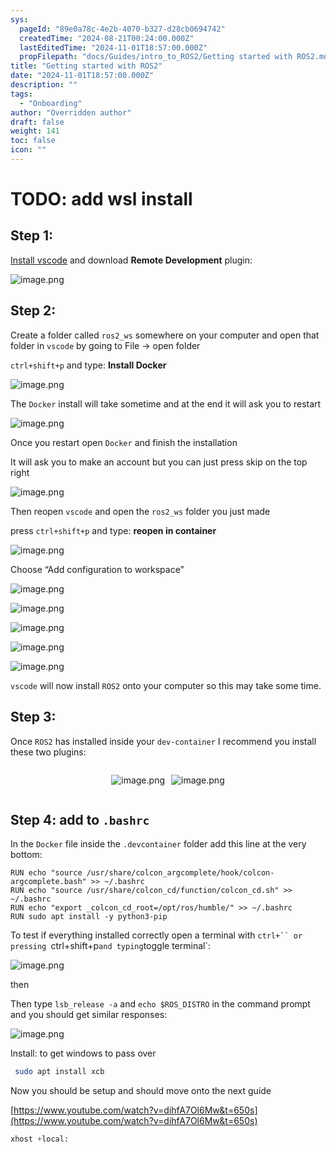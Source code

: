 ```yaml
---
sys:
  pageId: "89e0a78c-4e2b-4070-b327-d28cb0694742"
  createdTime: "2024-08-21T00:24:00.000Z"
  lastEditedTime: "2024-11-01T18:57:00.000Z"
  propFilepath: "docs/Guides/intro_to_ROS2/Getting started with ROS2.md"
title: "Getting started with ROS2"
date: "2024-11-01T18:57:00.000Z"
description: ""
tags:
  - "Onboarding"
author: "Overridden author"
draft: false
weight: 141
toc: false
icon: ""
---
```


# TODO: add wsl install

## Step 1:

[Install vscode](https://code.visualstudio.com/download) and download **Remote Development** plugin:

![image.png](https://prod-files-secure.s3.us-west-2.amazonaws.com/d518164a-d88e-44d1-a4ee-3adb3bd8bce0/efb52993-1881-4a40-b95e-6f020334f022/image.png?X-Amz-Algorithm=AWS4-HMAC-SHA256&X-Amz-Content-Sha256=UNSIGNED-PAYLOAD&X-Amz-Credential=ASIAZI2LB4662C6PO2CH%2F20250502%2Fus-west-2%2Fs3%2Faws4_request&X-Amz-Date=20250502T070916Z&X-Amz-Expires=3600&X-Amz-Security-Token=IQoJb3JpZ2luX2VjEDcaCXVzLXdlc3QtMiJHMEUCIQCKz3DV56lTLkbpAGIB1S6ayLI6qBUW%2FdMfwtCu928TjQIgC5R1W6uDTRvCJ2mNEIZ3tODJrWRdizU21K%2BBZB9He7gqiAQI0P%2F%2F%2F%2F%2F%2F%2F%2F%2F%2FARAAGgw2Mzc0MjMxODM4MDUiDPd1%2Bd64mRlo3PJMGSrcAxm1fZad4g8FYNyTx5Zm4cM18lc0FQfrrKvKnBOHEh3hLYNcoQs79Nl2lCJzWiWbbpMnOxrueIz3FvkLTWWFqyEwoyOoHPPNiA7s9kh7n8zMKYZvx6MhZUFBGtGZcQgJT%2FTY0LKWDF1Fu3zK3PTmSf%2BeLDrACDZd3aRf73iMJXS9%2BEFMELZJCbspdcJpmkt6Vum8ktk5x3B%2Fme90KdP0DUl%2ByXMTUDo%2B4XAbTou1Z6fuLHn9VzIP%2Fyg0BtV61xrnq9xSSgpUMZEO8v%2Ft70AYMViRfqCiP4QG2Z8bcit6rtag4jjUZPqBhNJSUskJ3EdE5PLdEgEwmYVXsYXkqqM6dALK5UM5WZAPrYGuWm%2FWXKXN5U3vMsfybW8PeXyf%2Fh8exVtzUVoeZGrJ9XT2sOibBkJq%2B0%2F5KPDn04GMQrpE1dRy50FTPFm8CPPHJeuG%2BKH2hsBVcD2WCymCxQeH1L05Wmwk9lWn8b9xuDzrEpFijuB%2Fi9hQzjdswtjmqfdhEgChR03sJ4aVECp%2BEgsScNZs5u2oHQRFPhmymu4WKGnQNP%2Bnl0WyhxXT%2BfihX4lC4Sc%2BNG561YN29%2BN62v2sN3gDpMTVPyOhR%2FTBhc4%2B6zkHJ6mFtEjMUQAG4Kt4GWyDMKvZ0cAGOqUB7c9pHpXI2j1aZUduJgiFuzu1pxUOVieDH5ltl%2F3ATSZetoSUSh0Sttsq418IikcQ%2BX1%2B0%2BKPahugI%2BNhmhL3%2B9ZhSZ0hJcpypkBJTJYZtmXVX13dC3alddylHV1tiCRMelU8cp6EoxhLET9piNALoZjQga%2Fmoc%2BdsGCAQtdV5%2BN6%2F8j3w2%2Foz%2F9sNLEpBzJIfQI7qomlPQYx2U3Sj6lV%2FptXb0cP&X-Amz-Signature=d97f272dacb6a9a3905e60eac20f527ee3489f415cf95d4d96a16b477282bd0e&X-Amz-SignedHeaders=host&x-id=GetObject)

## Step 2:

Create a folder called `ros2_ws` somewhere on your computer and open that folder in `vscode` by going to File → open folder 

`ctrl+shift+p` and type: **Install Docker**

![image.png](https://prod-files-secure.s3.us-west-2.amazonaws.com/d518164a-d88e-44d1-a4ee-3adb3bd8bce0/2269dc0e-1cd5-47ff-bceb-c04ad9b2eab0/image.png?X-Amz-Algorithm=AWS4-HMAC-SHA256&X-Amz-Content-Sha256=UNSIGNED-PAYLOAD&X-Amz-Credential=ASIAZI2LB4662C6PO2CH%2F20250502%2Fus-west-2%2Fs3%2Faws4_request&X-Amz-Date=20250502T070916Z&X-Amz-Expires=3600&X-Amz-Security-Token=IQoJb3JpZ2luX2VjEDcaCXVzLXdlc3QtMiJHMEUCIQCKz3DV56lTLkbpAGIB1S6ayLI6qBUW%2FdMfwtCu928TjQIgC5R1W6uDTRvCJ2mNEIZ3tODJrWRdizU21K%2BBZB9He7gqiAQI0P%2F%2F%2F%2F%2F%2F%2F%2F%2F%2FARAAGgw2Mzc0MjMxODM4MDUiDPd1%2Bd64mRlo3PJMGSrcAxm1fZad4g8FYNyTx5Zm4cM18lc0FQfrrKvKnBOHEh3hLYNcoQs79Nl2lCJzWiWbbpMnOxrueIz3FvkLTWWFqyEwoyOoHPPNiA7s9kh7n8zMKYZvx6MhZUFBGtGZcQgJT%2FTY0LKWDF1Fu3zK3PTmSf%2BeLDrACDZd3aRf73iMJXS9%2BEFMELZJCbspdcJpmkt6Vum8ktk5x3B%2Fme90KdP0DUl%2ByXMTUDo%2B4XAbTou1Z6fuLHn9VzIP%2Fyg0BtV61xrnq9xSSgpUMZEO8v%2Ft70AYMViRfqCiP4QG2Z8bcit6rtag4jjUZPqBhNJSUskJ3EdE5PLdEgEwmYVXsYXkqqM6dALK5UM5WZAPrYGuWm%2FWXKXN5U3vMsfybW8PeXyf%2Fh8exVtzUVoeZGrJ9XT2sOibBkJq%2B0%2F5KPDn04GMQrpE1dRy50FTPFm8CPPHJeuG%2BKH2hsBVcD2WCymCxQeH1L05Wmwk9lWn8b9xuDzrEpFijuB%2Fi9hQzjdswtjmqfdhEgChR03sJ4aVECp%2BEgsScNZs5u2oHQRFPhmymu4WKGnQNP%2Bnl0WyhxXT%2BfihX4lC4Sc%2BNG561YN29%2BN62v2sN3gDpMTVPyOhR%2FTBhc4%2B6zkHJ6mFtEjMUQAG4Kt4GWyDMKvZ0cAGOqUB7c9pHpXI2j1aZUduJgiFuzu1pxUOVieDH5ltl%2F3ATSZetoSUSh0Sttsq418IikcQ%2BX1%2B0%2BKPahugI%2BNhmhL3%2B9ZhSZ0hJcpypkBJTJYZtmXVX13dC3alddylHV1tiCRMelU8cp6EoxhLET9piNALoZjQga%2Fmoc%2BdsGCAQtdV5%2BN6%2F8j3w2%2Foz%2F9sNLEpBzJIfQI7qomlPQYx2U3Sj6lV%2FptXb0cP&X-Amz-Signature=585c60f377074f181662762f9d935db09f85766b3aeebd165d7a976f2b8ab067&X-Amz-SignedHeaders=host&x-id=GetObject)

The `Docker` install will take sometime and at the end it will ask you to restart

![image.png](https://prod-files-secure.s3.us-west-2.amazonaws.com/d518164a-d88e-44d1-a4ee-3adb3bd8bce0/ed233f78-be33-4b1f-b89c-9c346c0e961e/image.png?X-Amz-Algorithm=AWS4-HMAC-SHA256&X-Amz-Content-Sha256=UNSIGNED-PAYLOAD&X-Amz-Credential=ASIAZI2LB4662C6PO2CH%2F20250502%2Fus-west-2%2Fs3%2Faws4_request&X-Amz-Date=20250502T070916Z&X-Amz-Expires=3600&X-Amz-Security-Token=IQoJb3JpZ2luX2VjEDcaCXVzLXdlc3QtMiJHMEUCIQCKz3DV56lTLkbpAGIB1S6ayLI6qBUW%2FdMfwtCu928TjQIgC5R1W6uDTRvCJ2mNEIZ3tODJrWRdizU21K%2BBZB9He7gqiAQI0P%2F%2F%2F%2F%2F%2F%2F%2F%2F%2FARAAGgw2Mzc0MjMxODM4MDUiDPd1%2Bd64mRlo3PJMGSrcAxm1fZad4g8FYNyTx5Zm4cM18lc0FQfrrKvKnBOHEh3hLYNcoQs79Nl2lCJzWiWbbpMnOxrueIz3FvkLTWWFqyEwoyOoHPPNiA7s9kh7n8zMKYZvx6MhZUFBGtGZcQgJT%2FTY0LKWDF1Fu3zK3PTmSf%2BeLDrACDZd3aRf73iMJXS9%2BEFMELZJCbspdcJpmkt6Vum8ktk5x3B%2Fme90KdP0DUl%2ByXMTUDo%2B4XAbTou1Z6fuLHn9VzIP%2Fyg0BtV61xrnq9xSSgpUMZEO8v%2Ft70AYMViRfqCiP4QG2Z8bcit6rtag4jjUZPqBhNJSUskJ3EdE5PLdEgEwmYVXsYXkqqM6dALK5UM5WZAPrYGuWm%2FWXKXN5U3vMsfybW8PeXyf%2Fh8exVtzUVoeZGrJ9XT2sOibBkJq%2B0%2F5KPDn04GMQrpE1dRy50FTPFm8CPPHJeuG%2BKH2hsBVcD2WCymCxQeH1L05Wmwk9lWn8b9xuDzrEpFijuB%2Fi9hQzjdswtjmqfdhEgChR03sJ4aVECp%2BEgsScNZs5u2oHQRFPhmymu4WKGnQNP%2Bnl0WyhxXT%2BfihX4lC4Sc%2BNG561YN29%2BN62v2sN3gDpMTVPyOhR%2FTBhc4%2B6zkHJ6mFtEjMUQAG4Kt4GWyDMKvZ0cAGOqUB7c9pHpXI2j1aZUduJgiFuzu1pxUOVieDH5ltl%2F3ATSZetoSUSh0Sttsq418IikcQ%2BX1%2B0%2BKPahugI%2BNhmhL3%2B9ZhSZ0hJcpypkBJTJYZtmXVX13dC3alddylHV1tiCRMelU8cp6EoxhLET9piNALoZjQga%2Fmoc%2BdsGCAQtdV5%2BN6%2F8j3w2%2Foz%2F9sNLEpBzJIfQI7qomlPQYx2U3Sj6lV%2FptXb0cP&X-Amz-Signature=5480d74a9ea2ac53b98b9ff2b91a48a894071fc4c992e36d60a513263428adfe&X-Amz-SignedHeaders=host&x-id=GetObject)

Once you restart open `Docker` and finish the installation

It will ask you to make an account but you can just press skip on the top right

![image.png](https://prod-files-secure.s3.us-west-2.amazonaws.com/d518164a-d88e-44d1-a4ee-3adb3bd8bce0/21010ad9-1659-4fd9-9f59-9932a09b2a3d/image.png?X-Amz-Algorithm=AWS4-HMAC-SHA256&X-Amz-Content-Sha256=UNSIGNED-PAYLOAD&X-Amz-Credential=ASIAZI2LB4662C6PO2CH%2F20250502%2Fus-west-2%2Fs3%2Faws4_request&X-Amz-Date=20250502T070916Z&X-Amz-Expires=3600&X-Amz-Security-Token=IQoJb3JpZ2luX2VjEDcaCXVzLXdlc3QtMiJHMEUCIQCKz3DV56lTLkbpAGIB1S6ayLI6qBUW%2FdMfwtCu928TjQIgC5R1W6uDTRvCJ2mNEIZ3tODJrWRdizU21K%2BBZB9He7gqiAQI0P%2F%2F%2F%2F%2F%2F%2F%2F%2F%2FARAAGgw2Mzc0MjMxODM4MDUiDPd1%2Bd64mRlo3PJMGSrcAxm1fZad4g8FYNyTx5Zm4cM18lc0FQfrrKvKnBOHEh3hLYNcoQs79Nl2lCJzWiWbbpMnOxrueIz3FvkLTWWFqyEwoyOoHPPNiA7s9kh7n8zMKYZvx6MhZUFBGtGZcQgJT%2FTY0LKWDF1Fu3zK3PTmSf%2BeLDrACDZd3aRf73iMJXS9%2BEFMELZJCbspdcJpmkt6Vum8ktk5x3B%2Fme90KdP0DUl%2ByXMTUDo%2B4XAbTou1Z6fuLHn9VzIP%2Fyg0BtV61xrnq9xSSgpUMZEO8v%2Ft70AYMViRfqCiP4QG2Z8bcit6rtag4jjUZPqBhNJSUskJ3EdE5PLdEgEwmYVXsYXkqqM6dALK5UM5WZAPrYGuWm%2FWXKXN5U3vMsfybW8PeXyf%2Fh8exVtzUVoeZGrJ9XT2sOibBkJq%2B0%2F5KPDn04GMQrpE1dRy50FTPFm8CPPHJeuG%2BKH2hsBVcD2WCymCxQeH1L05Wmwk9lWn8b9xuDzrEpFijuB%2Fi9hQzjdswtjmqfdhEgChR03sJ4aVECp%2BEgsScNZs5u2oHQRFPhmymu4WKGnQNP%2Bnl0WyhxXT%2BfihX4lC4Sc%2BNG561YN29%2BN62v2sN3gDpMTVPyOhR%2FTBhc4%2B6zkHJ6mFtEjMUQAG4Kt4GWyDMKvZ0cAGOqUB7c9pHpXI2j1aZUduJgiFuzu1pxUOVieDH5ltl%2F3ATSZetoSUSh0Sttsq418IikcQ%2BX1%2B0%2BKPahugI%2BNhmhL3%2B9ZhSZ0hJcpypkBJTJYZtmXVX13dC3alddylHV1tiCRMelU8cp6EoxhLET9piNALoZjQga%2Fmoc%2BdsGCAQtdV5%2BN6%2F8j3w2%2Foz%2F9sNLEpBzJIfQI7qomlPQYx2U3Sj6lV%2FptXb0cP&X-Amz-Signature=2dfd89d9e75f639a477aec95c3b2127659a6811b1aca9e73076c8dfc06cdc248&X-Amz-SignedHeaders=host&x-id=GetObject)

Then reopen `vscode` and open the `ros2_ws` folder you just made

press `ctrl+shift+p` and type: **reopen in container**

![image.png](https://prod-files-secure.s3.us-west-2.amazonaws.com/d518164a-d88e-44d1-a4ee-3adb3bd8bce0/4e93b8c2-41ad-488c-8095-c74205196118/image.png?X-Amz-Algorithm=AWS4-HMAC-SHA256&X-Amz-Content-Sha256=UNSIGNED-PAYLOAD&X-Amz-Credential=ASIAZI2LB4662C6PO2CH%2F20250502%2Fus-west-2%2Fs3%2Faws4_request&X-Amz-Date=20250502T070916Z&X-Amz-Expires=3600&X-Amz-Security-Token=IQoJb3JpZ2luX2VjEDcaCXVzLXdlc3QtMiJHMEUCIQCKz3DV56lTLkbpAGIB1S6ayLI6qBUW%2FdMfwtCu928TjQIgC5R1W6uDTRvCJ2mNEIZ3tODJrWRdizU21K%2BBZB9He7gqiAQI0P%2F%2F%2F%2F%2F%2F%2F%2F%2F%2FARAAGgw2Mzc0MjMxODM4MDUiDPd1%2Bd64mRlo3PJMGSrcAxm1fZad4g8FYNyTx5Zm4cM18lc0FQfrrKvKnBOHEh3hLYNcoQs79Nl2lCJzWiWbbpMnOxrueIz3FvkLTWWFqyEwoyOoHPPNiA7s9kh7n8zMKYZvx6MhZUFBGtGZcQgJT%2FTY0LKWDF1Fu3zK3PTmSf%2BeLDrACDZd3aRf73iMJXS9%2BEFMELZJCbspdcJpmkt6Vum8ktk5x3B%2Fme90KdP0DUl%2ByXMTUDo%2B4XAbTou1Z6fuLHn9VzIP%2Fyg0BtV61xrnq9xSSgpUMZEO8v%2Ft70AYMViRfqCiP4QG2Z8bcit6rtag4jjUZPqBhNJSUskJ3EdE5PLdEgEwmYVXsYXkqqM6dALK5UM5WZAPrYGuWm%2FWXKXN5U3vMsfybW8PeXyf%2Fh8exVtzUVoeZGrJ9XT2sOibBkJq%2B0%2F5KPDn04GMQrpE1dRy50FTPFm8CPPHJeuG%2BKH2hsBVcD2WCymCxQeH1L05Wmwk9lWn8b9xuDzrEpFijuB%2Fi9hQzjdswtjmqfdhEgChR03sJ4aVECp%2BEgsScNZs5u2oHQRFPhmymu4WKGnQNP%2Bnl0WyhxXT%2BfihX4lC4Sc%2BNG561YN29%2BN62v2sN3gDpMTVPyOhR%2FTBhc4%2B6zkHJ6mFtEjMUQAG4Kt4GWyDMKvZ0cAGOqUB7c9pHpXI2j1aZUduJgiFuzu1pxUOVieDH5ltl%2F3ATSZetoSUSh0Sttsq418IikcQ%2BX1%2B0%2BKPahugI%2BNhmhL3%2B9ZhSZ0hJcpypkBJTJYZtmXVX13dC3alddylHV1tiCRMelU8cp6EoxhLET9piNALoZjQga%2Fmoc%2BdsGCAQtdV5%2BN6%2F8j3w2%2Foz%2F9sNLEpBzJIfQI7qomlPQYx2U3Sj6lV%2FptXb0cP&X-Amz-Signature=a720656a3dd572db36483fe89ac7dfab4b52ee6511fc7ecc8c1e13d0a44a8cf5&X-Amz-SignedHeaders=host&x-id=GetObject)

Choose “Add configuration to workspace”

![image.png](https://prod-files-secure.s3.us-west-2.amazonaws.com/d518164a-d88e-44d1-a4ee-3adb3bd8bce0/9560b282-5060-4989-ba37-97e7b2c22476/image.png?X-Amz-Algorithm=AWS4-HMAC-SHA256&X-Amz-Content-Sha256=UNSIGNED-PAYLOAD&X-Amz-Credential=ASIAZI2LB4662C6PO2CH%2F20250502%2Fus-west-2%2Fs3%2Faws4_request&X-Amz-Date=20250502T070916Z&X-Amz-Expires=3600&X-Amz-Security-Token=IQoJb3JpZ2luX2VjEDcaCXVzLXdlc3QtMiJHMEUCIQCKz3DV56lTLkbpAGIB1S6ayLI6qBUW%2FdMfwtCu928TjQIgC5R1W6uDTRvCJ2mNEIZ3tODJrWRdizU21K%2BBZB9He7gqiAQI0P%2F%2F%2F%2F%2F%2F%2F%2F%2F%2FARAAGgw2Mzc0MjMxODM4MDUiDPd1%2Bd64mRlo3PJMGSrcAxm1fZad4g8FYNyTx5Zm4cM18lc0FQfrrKvKnBOHEh3hLYNcoQs79Nl2lCJzWiWbbpMnOxrueIz3FvkLTWWFqyEwoyOoHPPNiA7s9kh7n8zMKYZvx6MhZUFBGtGZcQgJT%2FTY0LKWDF1Fu3zK3PTmSf%2BeLDrACDZd3aRf73iMJXS9%2BEFMELZJCbspdcJpmkt6Vum8ktk5x3B%2Fme90KdP0DUl%2ByXMTUDo%2B4XAbTou1Z6fuLHn9VzIP%2Fyg0BtV61xrnq9xSSgpUMZEO8v%2Ft70AYMViRfqCiP4QG2Z8bcit6rtag4jjUZPqBhNJSUskJ3EdE5PLdEgEwmYVXsYXkqqM6dALK5UM5WZAPrYGuWm%2FWXKXN5U3vMsfybW8PeXyf%2Fh8exVtzUVoeZGrJ9XT2sOibBkJq%2B0%2F5KPDn04GMQrpE1dRy50FTPFm8CPPHJeuG%2BKH2hsBVcD2WCymCxQeH1L05Wmwk9lWn8b9xuDzrEpFijuB%2Fi9hQzjdswtjmqfdhEgChR03sJ4aVECp%2BEgsScNZs5u2oHQRFPhmymu4WKGnQNP%2Bnl0WyhxXT%2BfihX4lC4Sc%2BNG561YN29%2BN62v2sN3gDpMTVPyOhR%2FTBhc4%2B6zkHJ6mFtEjMUQAG4Kt4GWyDMKvZ0cAGOqUB7c9pHpXI2j1aZUduJgiFuzu1pxUOVieDH5ltl%2F3ATSZetoSUSh0Sttsq418IikcQ%2BX1%2B0%2BKPahugI%2BNhmhL3%2B9ZhSZ0hJcpypkBJTJYZtmXVX13dC3alddylHV1tiCRMelU8cp6EoxhLET9piNALoZjQga%2Fmoc%2BdsGCAQtdV5%2BN6%2F8j3w2%2Foz%2F9sNLEpBzJIfQI7qomlPQYx2U3Sj6lV%2FptXb0cP&X-Amz-Signature=35f83901b40bcdb30e5b9fcf27d5888fea3ccfd32d6e8560405e1bea2a7913e2&X-Amz-SignedHeaders=host&x-id=GetObject)

![image.png](https://prod-files-secure.s3.us-west-2.amazonaws.com/d518164a-d88e-44d1-a4ee-3adb3bd8bce0/2ee63f81-886b-48e8-a553-dc6e5eac99e4/image.png?X-Amz-Algorithm=AWS4-HMAC-SHA256&X-Amz-Content-Sha256=UNSIGNED-PAYLOAD&X-Amz-Credential=ASIAZI2LB4662C6PO2CH%2F20250502%2Fus-west-2%2Fs3%2Faws4_request&X-Amz-Date=20250502T070916Z&X-Amz-Expires=3600&X-Amz-Security-Token=IQoJb3JpZ2luX2VjEDcaCXVzLXdlc3QtMiJHMEUCIQCKz3DV56lTLkbpAGIB1S6ayLI6qBUW%2FdMfwtCu928TjQIgC5R1W6uDTRvCJ2mNEIZ3tODJrWRdizU21K%2BBZB9He7gqiAQI0P%2F%2F%2F%2F%2F%2F%2F%2F%2F%2FARAAGgw2Mzc0MjMxODM4MDUiDPd1%2Bd64mRlo3PJMGSrcAxm1fZad4g8FYNyTx5Zm4cM18lc0FQfrrKvKnBOHEh3hLYNcoQs79Nl2lCJzWiWbbpMnOxrueIz3FvkLTWWFqyEwoyOoHPPNiA7s9kh7n8zMKYZvx6MhZUFBGtGZcQgJT%2FTY0LKWDF1Fu3zK3PTmSf%2BeLDrACDZd3aRf73iMJXS9%2BEFMELZJCbspdcJpmkt6Vum8ktk5x3B%2Fme90KdP0DUl%2ByXMTUDo%2B4XAbTou1Z6fuLHn9VzIP%2Fyg0BtV61xrnq9xSSgpUMZEO8v%2Ft70AYMViRfqCiP4QG2Z8bcit6rtag4jjUZPqBhNJSUskJ3EdE5PLdEgEwmYVXsYXkqqM6dALK5UM5WZAPrYGuWm%2FWXKXN5U3vMsfybW8PeXyf%2Fh8exVtzUVoeZGrJ9XT2sOibBkJq%2B0%2F5KPDn04GMQrpE1dRy50FTPFm8CPPHJeuG%2BKH2hsBVcD2WCymCxQeH1L05Wmwk9lWn8b9xuDzrEpFijuB%2Fi9hQzjdswtjmqfdhEgChR03sJ4aVECp%2BEgsScNZs5u2oHQRFPhmymu4WKGnQNP%2Bnl0WyhxXT%2BfihX4lC4Sc%2BNG561YN29%2BN62v2sN3gDpMTVPyOhR%2FTBhc4%2B6zkHJ6mFtEjMUQAG4Kt4GWyDMKvZ0cAGOqUB7c9pHpXI2j1aZUduJgiFuzu1pxUOVieDH5ltl%2F3ATSZetoSUSh0Sttsq418IikcQ%2BX1%2B0%2BKPahugI%2BNhmhL3%2B9ZhSZ0hJcpypkBJTJYZtmXVX13dC3alddylHV1tiCRMelU8cp6EoxhLET9piNALoZjQga%2Fmoc%2BdsGCAQtdV5%2BN6%2F8j3w2%2Foz%2F9sNLEpBzJIfQI7qomlPQYx2U3Sj6lV%2FptXb0cP&X-Amz-Signature=6a32ffb7f75e67e25ef8bf75944984064226cd8e335e88333e6c91a69017713a&X-Amz-SignedHeaders=host&x-id=GetObject)

![image.png](https://prod-files-secure.s3.us-west-2.amazonaws.com/d518164a-d88e-44d1-a4ee-3adb3bd8bce0/ae1580b2-b048-407e-aed9-b584224a7a04/image.png?X-Amz-Algorithm=AWS4-HMAC-SHA256&X-Amz-Content-Sha256=UNSIGNED-PAYLOAD&X-Amz-Credential=ASIAZI2LB4662C6PO2CH%2F20250502%2Fus-west-2%2Fs3%2Faws4_request&X-Amz-Date=20250502T070916Z&X-Amz-Expires=3600&X-Amz-Security-Token=IQoJb3JpZ2luX2VjEDcaCXVzLXdlc3QtMiJHMEUCIQCKz3DV56lTLkbpAGIB1S6ayLI6qBUW%2FdMfwtCu928TjQIgC5R1W6uDTRvCJ2mNEIZ3tODJrWRdizU21K%2BBZB9He7gqiAQI0P%2F%2F%2F%2F%2F%2F%2F%2F%2F%2FARAAGgw2Mzc0MjMxODM4MDUiDPd1%2Bd64mRlo3PJMGSrcAxm1fZad4g8FYNyTx5Zm4cM18lc0FQfrrKvKnBOHEh3hLYNcoQs79Nl2lCJzWiWbbpMnOxrueIz3FvkLTWWFqyEwoyOoHPPNiA7s9kh7n8zMKYZvx6MhZUFBGtGZcQgJT%2FTY0LKWDF1Fu3zK3PTmSf%2BeLDrACDZd3aRf73iMJXS9%2BEFMELZJCbspdcJpmkt6Vum8ktk5x3B%2Fme90KdP0DUl%2ByXMTUDo%2B4XAbTou1Z6fuLHn9VzIP%2Fyg0BtV61xrnq9xSSgpUMZEO8v%2Ft70AYMViRfqCiP4QG2Z8bcit6rtag4jjUZPqBhNJSUskJ3EdE5PLdEgEwmYVXsYXkqqM6dALK5UM5WZAPrYGuWm%2FWXKXN5U3vMsfybW8PeXyf%2Fh8exVtzUVoeZGrJ9XT2sOibBkJq%2B0%2F5KPDn04GMQrpE1dRy50FTPFm8CPPHJeuG%2BKH2hsBVcD2WCymCxQeH1L05Wmwk9lWn8b9xuDzrEpFijuB%2Fi9hQzjdswtjmqfdhEgChR03sJ4aVECp%2BEgsScNZs5u2oHQRFPhmymu4WKGnQNP%2Bnl0WyhxXT%2BfihX4lC4Sc%2BNG561YN29%2BN62v2sN3gDpMTVPyOhR%2FTBhc4%2B6zkHJ6mFtEjMUQAG4Kt4GWyDMKvZ0cAGOqUB7c9pHpXI2j1aZUduJgiFuzu1pxUOVieDH5ltl%2F3ATSZetoSUSh0Sttsq418IikcQ%2BX1%2B0%2BKPahugI%2BNhmhL3%2B9ZhSZ0hJcpypkBJTJYZtmXVX13dC3alddylHV1tiCRMelU8cp6EoxhLET9piNALoZjQga%2Fmoc%2BdsGCAQtdV5%2BN6%2F8j3w2%2Foz%2F9sNLEpBzJIfQI7qomlPQYx2U3Sj6lV%2FptXb0cP&X-Amz-Signature=9b1d7b96cb1fad6af466cf93e040c4628d5146e84d925caeeecacaa5884d307a&X-Amz-SignedHeaders=host&x-id=GetObject)

![image.png](https://prod-files-secure.s3.us-west-2.amazonaws.com/d518164a-d88e-44d1-a4ee-3adb3bd8bce0/53255b28-f75e-430f-b9e3-c0ac8577e42b/image.png?X-Amz-Algorithm=AWS4-HMAC-SHA256&X-Amz-Content-Sha256=UNSIGNED-PAYLOAD&X-Amz-Credential=ASIAZI2LB4662C6PO2CH%2F20250502%2Fus-west-2%2Fs3%2Faws4_request&X-Amz-Date=20250502T070916Z&X-Amz-Expires=3600&X-Amz-Security-Token=IQoJb3JpZ2luX2VjEDcaCXVzLXdlc3QtMiJHMEUCIQCKz3DV56lTLkbpAGIB1S6ayLI6qBUW%2FdMfwtCu928TjQIgC5R1W6uDTRvCJ2mNEIZ3tODJrWRdizU21K%2BBZB9He7gqiAQI0P%2F%2F%2F%2F%2F%2F%2F%2F%2F%2FARAAGgw2Mzc0MjMxODM4MDUiDPd1%2Bd64mRlo3PJMGSrcAxm1fZad4g8FYNyTx5Zm4cM18lc0FQfrrKvKnBOHEh3hLYNcoQs79Nl2lCJzWiWbbpMnOxrueIz3FvkLTWWFqyEwoyOoHPPNiA7s9kh7n8zMKYZvx6MhZUFBGtGZcQgJT%2FTY0LKWDF1Fu3zK3PTmSf%2BeLDrACDZd3aRf73iMJXS9%2BEFMELZJCbspdcJpmkt6Vum8ktk5x3B%2Fme90KdP0DUl%2ByXMTUDo%2B4XAbTou1Z6fuLHn9VzIP%2Fyg0BtV61xrnq9xSSgpUMZEO8v%2Ft70AYMViRfqCiP4QG2Z8bcit6rtag4jjUZPqBhNJSUskJ3EdE5PLdEgEwmYVXsYXkqqM6dALK5UM5WZAPrYGuWm%2FWXKXN5U3vMsfybW8PeXyf%2Fh8exVtzUVoeZGrJ9XT2sOibBkJq%2B0%2F5KPDn04GMQrpE1dRy50FTPFm8CPPHJeuG%2BKH2hsBVcD2WCymCxQeH1L05Wmwk9lWn8b9xuDzrEpFijuB%2Fi9hQzjdswtjmqfdhEgChR03sJ4aVECp%2BEgsScNZs5u2oHQRFPhmymu4WKGnQNP%2Bnl0WyhxXT%2BfihX4lC4Sc%2BNG561YN29%2BN62v2sN3gDpMTVPyOhR%2FTBhc4%2B6zkHJ6mFtEjMUQAG4Kt4GWyDMKvZ0cAGOqUB7c9pHpXI2j1aZUduJgiFuzu1pxUOVieDH5ltl%2F3ATSZetoSUSh0Sttsq418IikcQ%2BX1%2B0%2BKPahugI%2BNhmhL3%2B9ZhSZ0hJcpypkBJTJYZtmXVX13dC3alddylHV1tiCRMelU8cp6EoxhLET9piNALoZjQga%2Fmoc%2BdsGCAQtdV5%2BN6%2F8j3w2%2Foz%2F9sNLEpBzJIfQI7qomlPQYx2U3Sj6lV%2FptXb0cP&X-Amz-Signature=52e1a471013124cb7697763e04fa35a3ae4ed46220cb7654ceeb3f07bad62b22&X-Amz-SignedHeaders=host&x-id=GetObject)

![image.png](https://prod-files-secure.s3.us-west-2.amazonaws.com/d518164a-d88e-44d1-a4ee-3adb3bd8bce0/7c562767-5af9-4ffb-97d1-327bcdf4ee00/image.png?X-Amz-Algorithm=AWS4-HMAC-SHA256&X-Amz-Content-Sha256=UNSIGNED-PAYLOAD&X-Amz-Credential=ASIAZI2LB4662C6PO2CH%2F20250502%2Fus-west-2%2Fs3%2Faws4_request&X-Amz-Date=20250502T070916Z&X-Amz-Expires=3600&X-Amz-Security-Token=IQoJb3JpZ2luX2VjEDcaCXVzLXdlc3QtMiJHMEUCIQCKz3DV56lTLkbpAGIB1S6ayLI6qBUW%2FdMfwtCu928TjQIgC5R1W6uDTRvCJ2mNEIZ3tODJrWRdizU21K%2BBZB9He7gqiAQI0P%2F%2F%2F%2F%2F%2F%2F%2F%2F%2FARAAGgw2Mzc0MjMxODM4MDUiDPd1%2Bd64mRlo3PJMGSrcAxm1fZad4g8FYNyTx5Zm4cM18lc0FQfrrKvKnBOHEh3hLYNcoQs79Nl2lCJzWiWbbpMnOxrueIz3FvkLTWWFqyEwoyOoHPPNiA7s9kh7n8zMKYZvx6MhZUFBGtGZcQgJT%2FTY0LKWDF1Fu3zK3PTmSf%2BeLDrACDZd3aRf73iMJXS9%2BEFMELZJCbspdcJpmkt6Vum8ktk5x3B%2Fme90KdP0DUl%2ByXMTUDo%2B4XAbTou1Z6fuLHn9VzIP%2Fyg0BtV61xrnq9xSSgpUMZEO8v%2Ft70AYMViRfqCiP4QG2Z8bcit6rtag4jjUZPqBhNJSUskJ3EdE5PLdEgEwmYVXsYXkqqM6dALK5UM5WZAPrYGuWm%2FWXKXN5U3vMsfybW8PeXyf%2Fh8exVtzUVoeZGrJ9XT2sOibBkJq%2B0%2F5KPDn04GMQrpE1dRy50FTPFm8CPPHJeuG%2BKH2hsBVcD2WCymCxQeH1L05Wmwk9lWn8b9xuDzrEpFijuB%2Fi9hQzjdswtjmqfdhEgChR03sJ4aVECp%2BEgsScNZs5u2oHQRFPhmymu4WKGnQNP%2Bnl0WyhxXT%2BfihX4lC4Sc%2BNG561YN29%2BN62v2sN3gDpMTVPyOhR%2FTBhc4%2B6zkHJ6mFtEjMUQAG4Kt4GWyDMKvZ0cAGOqUB7c9pHpXI2j1aZUduJgiFuzu1pxUOVieDH5ltl%2F3ATSZetoSUSh0Sttsq418IikcQ%2BX1%2B0%2BKPahugI%2BNhmhL3%2B9ZhSZ0hJcpypkBJTJYZtmXVX13dC3alddylHV1tiCRMelU8cp6EoxhLET9piNALoZjQga%2Fmoc%2BdsGCAQtdV5%2BN6%2F8j3w2%2Foz%2F9sNLEpBzJIfQI7qomlPQYx2U3Sj6lV%2FptXb0cP&X-Amz-Signature=7e92f97dce4dd59e58d231fa177d5013f083d6a96dcc691aabf7b537de4c2a9f&X-Amz-SignedHeaders=host&x-id=GetObject)

`vscode` will now install `ROS2` onto your computer so this may take some time.

## Step 3:

Once `ROS2` has installed inside your `dev-container` I recommend you install these two plugins:

<div style="display: flex;flex-direction: row; column-gap:10px; max-width: 630px;justify-content: center;">
<div>

![image.png](https://prod-files-secure.s3.us-west-2.amazonaws.com/d518164a-d88e-44d1-a4ee-3adb3bd8bce0/3fc3d550-5a54-4ba1-ba6b-faa01cdb7369/image.png?X-Amz-Algorithm=AWS4-HMAC-SHA256&X-Amz-Content-Sha256=UNSIGNED-PAYLOAD&X-Amz-Credential=ASIAZI2LB4665ZDCJJLN%2F20250502%2Fus-west-2%2Fs3%2Faws4_request&X-Amz-Date=20250502T070918Z&X-Amz-Expires=3600&X-Amz-Security-Token=IQoJb3JpZ2luX2VjEDcaCXVzLXdlc3QtMiJIMEYCIQCUZjzJm2m3edJtj3B40%2BECYNH2bGnfyxu5yI0asQJ1SQIhAJv439OTvlck%2BEDHxkg7e2Mdr8snj%2BDCkHGLUSptJtTuKogECND%2F%2F%2F%2F%2F%2F%2F%2F%2F%2FwEQABoMNjM3NDIzMTgzODA1IgyWKpGJ06FDrvoDp04q3AORqsSFDW7941UfGACP%2F9xEHfyVGsGZ6%2BKK5Dmti4lltwDZTyMJEyzPApIdGJ43xN0zanZdnWm9LYxSh8roZbZW5GsA6%2Ffxov7bVEaY6a0nARURJvzem%2FqdEmheq931CZRa27Y9HAbLiSZC2BXEnR0aGy0Bec1648yEJZFEbjfNP8awXcHZf5rOk6uFj6is1uhYoneYOe3tn5W6aExLH8XN8Yd6gW1mxLPnb6Lb7HTfStVEtGAsftA6thfbnb5B3RWiGfaKfphNm49BbXS5TeAvW1uL5s1r9XmyFQ2Zq%2Fa8DDNCgIVHihaJIy4LGrlN4SWA3OymlfTvpsKbLXCTYPHzG44zdnt2FHWEk7AWEp4tvgrAuwVxR4r0Yu5GijgtUnpAjp0Ix5uyBo2qYB6fBkdMHBEXxJWReqzdhg2jZ6LBjSblAjVbv1IPZA0SgBH3wpPVawfQk%2FrxxAlpXwH5VvfO0661KW0JmNj5iMFBwlRTNC3xK0pOM8HSNsVkR5yHKtMAsTnEqUD6Pp3Jlox81kcfwZrT%2F2X8pxwmr5a5pPauhMeUIPxvEke0sbx%2FXmyFDxaOhnyAC6e7EOPHbznqz%2Bu2eg%2FVJymidWF02XNM7Z0vNM9d5xTXQlo74zopGjDF3dHABjqkAVG6TIk9DRIKZxc6jev%2BPh3uaR8ORmgPNlsQmPbaobKuBfiAVXO%2BJ4Y3TXptkWCPdyb%2BP1yNgnF2IyztUTI7H0ZM9g92XBaqM2w4VrTthjC8nDCK%2FjReUD6sjRC7oWmIxjAOWZVdDo6OeFU733NUwYd4netTTaFBGff7xkTzRXcbcqjojoxCypgp%2BJPlrk4SIiIep5MzJt312sTT8SgSY%2Fqr5tbF&X-Amz-Signature=ff4c7ba9afdbca89e80d9ad84a5fbf56f610e8d591854e202bf621ae28390d72&X-Amz-SignedHeaders=host&x-id=GetObject)

</div>
<div>

![image.png](https://prod-files-secure.s3.us-west-2.amazonaws.com/d518164a-d88e-44d1-a4ee-3adb3bd8bce0/d994cc66-13c2-4093-a5a3-f84cf4601a82/image.png?X-Amz-Algorithm=AWS4-HMAC-SHA256&X-Amz-Content-Sha256=UNSIGNED-PAYLOAD&X-Amz-Credential=ASIAZI2LB4667UFEZ2ZE%2F20250502%2Fus-west-2%2Fs3%2Faws4_request&X-Amz-Date=20250502T070918Z&X-Amz-Expires=3600&X-Amz-Security-Token=IQoJb3JpZ2luX2VjEDcaCXVzLXdlc3QtMiJIMEYCIQC366nki8px4EFNi0bG9%2BpHojHx7kh0tKq6sg8EAk%2BYoQIhAJvftvylwtmlqj9ZPvE9kaHHwyGgk%2FCOEmyyf9AmqWdSKogECND%2F%2F%2F%2F%2F%2F%2F%2F%2F%2FwEQABoMNjM3NDIzMTgzODA1Igyn%2FywQYrgC7K%2BSzgoq3ANLRDoUv8ldk%2FWZBSHhYc2yJqS3Miv7giN8H%2Bu0L8wCLx7nK9kCHYEBZC3xljSgKs9la7qMTZ8lSMB7s4Uu9sjw0JT%2B2l2%2F%2BH%2BxqWF5508fBcjjCEN361qOM5WhgtQnjHC0zR%2FgTd9NALyULzlevkJ9K4dEFi1XT8QPa%2FcQ1fJHszFPONqVVntPHZjtlDMW66aZn9aOcv1wcxJYeUdcdP9ljsWpu3Cs4r%2Brr9vxPIi5zpfjn3FDMolL38YPS9tAccQyPecS2WcxpznAqsqwtgB6Zs6xm5OXH9Hj12GTC%2F6XSTTgMEWPW6mflqlk69fUQJlihXf1tGpWvpQFFwXR3iu1rkV36TBteAOHX9mJeCgr0E3f7T7EbzVPE68w6CHgDJHdTt9cX2eQRIKRx5AftIY1u3KzYRVfuYWEGZUXtP6e%2B%2Ff%2B84dqCpMrfySFwAgGbcUe9GsTF8WjH0L3o%2BEz8JfXkpWeq8Kl8eMzkQc5L5uNHqnz93tmBNquEcMEYQEdhEztUd%2Ba3D1D7WVhumgru7T8OaMp5r4NDkoaDVDatVN728vQapqEU0m%2F0X%2BRaJvrIEg%2Fiml%2FOAJogaipYcmoiv5V6a0QSRUj8UreVnixVBbT7c3oslhUWI1U1k819TD62dHABjqkAYtsNjoHjssypBGrWIbcGSwohOg3%2Fm0xVtLNK4CZ1GosXocGHFTLyNM%2Bt2Y3J0Fy8wb7bHsOq7jXcywp2ghCMQ4v%2BHyO0juncNlnLKJz8lW0PxLvP6GD1AOdnu4r3XdCK4QY4ut0ACpdG8A%2B4J%2FIV2kk4RBOPSUXqU8KGyOcumrWhKwjYyFY4l7cHmJI6ITE%2FeEdJyYfsug6EwEWeqmd15di898o&X-Amz-Signature=0dc5cc63782c47c74082a7241ae367ae496b0f9b68a35204b2d4198c02117117&X-Amz-SignedHeaders=host&x-id=GetObject)

</div>
</div>

## Step 4: add to `.bashrc`

In the `Docker` file inside the `.devcontainer` folder add this line at the very bottom: 

```docker
RUN echo "source /usr/share/colcon_argcomplete/hook/colcon-argcomplete.bash" >> ~/.bashrc
RUN echo "source /usr/share/colcon_cd/function/colcon_cd.sh" >> ~/.bashrc
RUN echo "export _colcon_cd_root=/opt/ros/humble/" >> ~/.bashrc
RUN sudo apt install -y python3-pip 
```

To test if everything installed correctly open a terminal with `ctrl+`` or pressing `ctrl+shift+p` and typing `toggle terminal`:

![image.png](https://prod-files-secure.s3.us-west-2.amazonaws.com/d518164a-d88e-44d1-a4ee-3adb3bd8bce0/6a4943d8-b04e-4c02-9a58-775f3384d1a5/image.png?X-Amz-Algorithm=AWS4-HMAC-SHA256&X-Amz-Content-Sha256=UNSIGNED-PAYLOAD&X-Amz-Credential=ASIAZI2LB4662C6PO2CH%2F20250502%2Fus-west-2%2Fs3%2Faws4_request&X-Amz-Date=20250502T070916Z&X-Amz-Expires=3600&X-Amz-Security-Token=IQoJb3JpZ2luX2VjEDcaCXVzLXdlc3QtMiJHMEUCIQCKz3DV56lTLkbpAGIB1S6ayLI6qBUW%2FdMfwtCu928TjQIgC5R1W6uDTRvCJ2mNEIZ3tODJrWRdizU21K%2BBZB9He7gqiAQI0P%2F%2F%2F%2F%2F%2F%2F%2F%2F%2FARAAGgw2Mzc0MjMxODM4MDUiDPd1%2Bd64mRlo3PJMGSrcAxm1fZad4g8FYNyTx5Zm4cM18lc0FQfrrKvKnBOHEh3hLYNcoQs79Nl2lCJzWiWbbpMnOxrueIz3FvkLTWWFqyEwoyOoHPPNiA7s9kh7n8zMKYZvx6MhZUFBGtGZcQgJT%2FTY0LKWDF1Fu3zK3PTmSf%2BeLDrACDZd3aRf73iMJXS9%2BEFMELZJCbspdcJpmkt6Vum8ktk5x3B%2Fme90KdP0DUl%2ByXMTUDo%2B4XAbTou1Z6fuLHn9VzIP%2Fyg0BtV61xrnq9xSSgpUMZEO8v%2Ft70AYMViRfqCiP4QG2Z8bcit6rtag4jjUZPqBhNJSUskJ3EdE5PLdEgEwmYVXsYXkqqM6dALK5UM5WZAPrYGuWm%2FWXKXN5U3vMsfybW8PeXyf%2Fh8exVtzUVoeZGrJ9XT2sOibBkJq%2B0%2F5KPDn04GMQrpE1dRy50FTPFm8CPPHJeuG%2BKH2hsBVcD2WCymCxQeH1L05Wmwk9lWn8b9xuDzrEpFijuB%2Fi9hQzjdswtjmqfdhEgChR03sJ4aVECp%2BEgsScNZs5u2oHQRFPhmymu4WKGnQNP%2Bnl0WyhxXT%2BfihX4lC4Sc%2BNG561YN29%2BN62v2sN3gDpMTVPyOhR%2FTBhc4%2B6zkHJ6mFtEjMUQAG4Kt4GWyDMKvZ0cAGOqUB7c9pHpXI2j1aZUduJgiFuzu1pxUOVieDH5ltl%2F3ATSZetoSUSh0Sttsq418IikcQ%2BX1%2B0%2BKPahugI%2BNhmhL3%2B9ZhSZ0hJcpypkBJTJYZtmXVX13dC3alddylHV1tiCRMelU8cp6EoxhLET9piNALoZjQga%2Fmoc%2BdsGCAQtdV5%2BN6%2F8j3w2%2Foz%2F9sNLEpBzJIfQI7qomlPQYx2U3Sj6lV%2FptXb0cP&X-Amz-Signature=189106728d8168b4ca8c5b507f23ce9fdd1c758a8bfc570b6933559ad9f2e644&X-Amz-SignedHeaders=host&x-id=GetObject)

then 

Then type `lsb_release -a` and `echo $ROS_DISTRO` in the command prompt and you should get similar responses:

![image.png](https://prod-files-secure.s3.us-west-2.amazonaws.com/d518164a-d88e-44d1-a4ee-3adb3bd8bce0/3e635dec-a805-4e85-8b9e-d000e5b71a4e/image.png?X-Amz-Algorithm=AWS4-HMAC-SHA256&X-Amz-Content-Sha256=UNSIGNED-PAYLOAD&X-Amz-Credential=ASIAZI2LB4662C6PO2CH%2F20250502%2Fus-west-2%2Fs3%2Faws4_request&X-Amz-Date=20250502T070916Z&X-Amz-Expires=3600&X-Amz-Security-Token=IQoJb3JpZ2luX2VjEDcaCXVzLXdlc3QtMiJHMEUCIQCKz3DV56lTLkbpAGIB1S6ayLI6qBUW%2FdMfwtCu928TjQIgC5R1W6uDTRvCJ2mNEIZ3tODJrWRdizU21K%2BBZB9He7gqiAQI0P%2F%2F%2F%2F%2F%2F%2F%2F%2F%2FARAAGgw2Mzc0MjMxODM4MDUiDPd1%2Bd64mRlo3PJMGSrcAxm1fZad4g8FYNyTx5Zm4cM18lc0FQfrrKvKnBOHEh3hLYNcoQs79Nl2lCJzWiWbbpMnOxrueIz3FvkLTWWFqyEwoyOoHPPNiA7s9kh7n8zMKYZvx6MhZUFBGtGZcQgJT%2FTY0LKWDF1Fu3zK3PTmSf%2BeLDrACDZd3aRf73iMJXS9%2BEFMELZJCbspdcJpmkt6Vum8ktk5x3B%2Fme90KdP0DUl%2ByXMTUDo%2B4XAbTou1Z6fuLHn9VzIP%2Fyg0BtV61xrnq9xSSgpUMZEO8v%2Ft70AYMViRfqCiP4QG2Z8bcit6rtag4jjUZPqBhNJSUskJ3EdE5PLdEgEwmYVXsYXkqqM6dALK5UM5WZAPrYGuWm%2FWXKXN5U3vMsfybW8PeXyf%2Fh8exVtzUVoeZGrJ9XT2sOibBkJq%2B0%2F5KPDn04GMQrpE1dRy50FTPFm8CPPHJeuG%2BKH2hsBVcD2WCymCxQeH1L05Wmwk9lWn8b9xuDzrEpFijuB%2Fi9hQzjdswtjmqfdhEgChR03sJ4aVECp%2BEgsScNZs5u2oHQRFPhmymu4WKGnQNP%2Bnl0WyhxXT%2BfihX4lC4Sc%2BNG561YN29%2BN62v2sN3gDpMTVPyOhR%2FTBhc4%2B6zkHJ6mFtEjMUQAG4Kt4GWyDMKvZ0cAGOqUB7c9pHpXI2j1aZUduJgiFuzu1pxUOVieDH5ltl%2F3ATSZetoSUSh0Sttsq418IikcQ%2BX1%2B0%2BKPahugI%2BNhmhL3%2B9ZhSZ0hJcpypkBJTJYZtmXVX13dC3alddylHV1tiCRMelU8cp6EoxhLET9piNALoZjQga%2Fmoc%2BdsGCAQtdV5%2BN6%2F8j3w2%2Foz%2F9sNLEpBzJIfQI7qomlPQYx2U3Sj6lV%2FptXb0cP&X-Amz-Signature=ae2fa05a4a2f73c2db461bde1ee89fd122eda2c67f1d6c095d3c9e0644af157f&X-Amz-SignedHeaders=host&x-id=GetObject)

Install:  to get windows to pass over

```bash
 sudo apt install xcb
```

Now you should be setup and should move onto the next guide 

[https://www.youtube.com/watch?v=dihfA7Ol6Mw&t=650s](https://www.youtube.com/watch?v=dihfA7Ol6Mw&t=650s)

```python
xhost +local:
```

